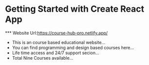 # Getting Started with Create React App

\*\*\* Website Url:https://course-hub-pro.netlify.app/

- This is an course based educational website...
- You can find programming and design based courses here...
- Life time access and 24/7 support secion...
- Total Nine Courses available...
